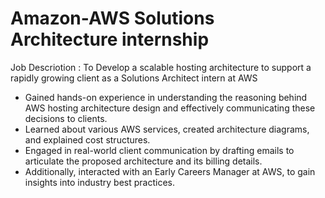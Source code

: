 # Amazon-AWS Solutions Architecture internship

Job Descriotion : To Develop a scalable hosting architecture to support a rapidly growing client as a Solutions Architect intern at AWS

- Gained hands-on experience in understanding the reasoning behind AWS hosting architecture design and effectively communicating these decisions to clients. 
- Learned about various AWS services, created architecture diagrams, and explained cost structures.
- Engaged in real-world client communication by drafting emails to articulate the proposed architecture and its billing details.
- Additionally, interacted with an Early Careers Manager at AWS, to gain insights into industry best practices.
 
